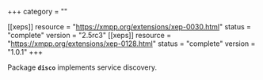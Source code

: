 +++
category = ""

[[xeps]]
  resource = "https://xmpp.org/extensions/xep-0030.html"
  status   = "complete"
  version  = "2.5rc3"
[[xeps]]
  resource = "https://xmpp.org/extensions/xep-0128.html"
  status   = "complete"
  version  = "1.0.1"
+++

Package **`disco`** implements service discovery.
